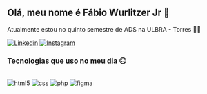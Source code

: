 ## Olá, meu nome é Fábio Wurlitzer Jr 🤝
Atualmente estou no quinto semestre de ADS na ULBRA - Torres 👨‍💻<br/>

[![Linkedin](https://img.shields.io/badge/LinkedIn-0077B5?style=for-the-badge&logo=linkedin&logoColor=white)](https://www.linkedin.com/in/fábio-wurlitzer-jr-43b346232/)
[![Instagram](https://img.shields.io/badge/Instagram-E4405F?style=for-the-badge&logo=instagram&logoColor=white)](https://www.instagram.com/fabiow.jr/)

### Tecnologias que uso no meu dia 🙃
<div style="display: inline_block"><br/>
  <img aling="center" alt="html5" src="https://img.shields.io/badge/HTML5-E34F26?style=for-the-badge&logo=html5&logoColor=white"/>
  <img aling="center" alt="css" src="https://img.shields.io/badge/CSS3-1572B6?style=for-the-badge&logo=css3&logoColor=white"/>
  <img aling="center" alt="php" src="https://img.shields.io/badge/PHP-777BB4?style=for-the-badge&logo=php&logoColor=white"/>
  <img aling="center" alt="figma" src="https://img.shields.io/badge/Figma-F24E1E?style=for-the-badge&logo=figma&logoColor=white"/>
<div/><br/>
